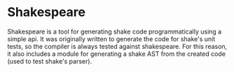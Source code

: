 # Shakespeare

Shakespeare is a tool for generating shake code programmatically using a simple api.
It was originally written to generate the code for shake's unit tests, so the compiler 
is always tested against shakespeare. For this reason, it also includes a module for
generating a shake AST from the created code (used to test shake's parser). 
